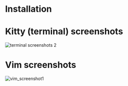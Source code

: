 # Installation

# Kitty (terminal) screenshots

<img src="https://user-images.githubusercontent.com/21000943/84114550-92523280-a9fa-11ea-8d82-aeb20257fde1.png" title="terminal screenshots 2">

# Vim screenshots

<img src="https://user-images.githubusercontent.com/21000943/84114615-abf37a00-a9fa-11ea-8dc6-d45d8e4029cd.png" title="vim_screenshot1">
